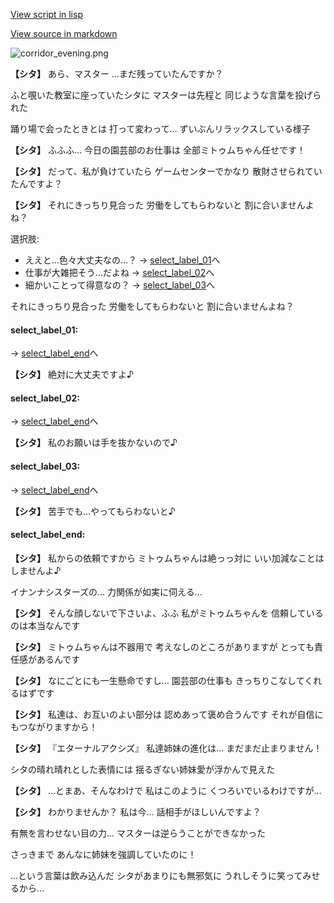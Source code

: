 [View script in lisp](../scripts/20164204.txt)

[View source in markdown](20164204.md)

![corridor_evening.png](../images/backgrounds/corridor_evening.png)

**【シタ】**
あら、マスター
…まだ残っていたんですか？

ふと覗いた教室に座っていたシタに
マスターは先程と
同じような言葉を投げられた

踊り場で会ったときとは
打って変わって…
ずいぶんリラックスしている様子

**【シタ】**
ふふふ…
今日の園芸部のお仕事は
全部ミトゥムちゃん任せです！

**【シタ】**
だって、私が負けていたら
ゲームセンターでかなり
散財させられていたんですよ？

**【シタ】**
それにきっちり見合った
労働をしてもらわないと
割に合いませんよね？

選択肢:
- ええと…色々大丈夫なの…？ → [select_label_01](#select_label_01)へ
- 仕事が大雑把そう…だよね → [select_label_02](#select_label_02)へ
- 細かいことって得意なの？ → [select_label_03](#select_label_03)へ

それにきっちり見合った
労働をしてもらわないと
割に合いませんよね？

#### select_label_01:
 → [select_label_end](#select_label_end)へ

**【シタ】**
絶対に大丈夫ですよ♪

#### select_label_02:
 → [select_label_end](#select_label_end)へ

**【シタ】**
私のお願いは手を抜かないので♪

#### select_label_03:
 → [select_label_end](#select_label_end)へ

**【シタ】**
苦手でも…やってもらわないと♪

#### select_label_end:

**【シタ】**
私からの依頼ですから
ミトゥムちゃんは絶っっ対に
いい加減なことはしませんよ♪

イナンナシスターズの…
力関係が如実に伺える…

**【シタ】**
そんな顔しないで下さいよ、ふふ
私がミトゥムちゃんを
信頼しているのは本当なんです

**【シタ】**
ミトゥムちゃんは不器用で
考えなしのところがありますが
とっても責任感があるんです

**【シタ】**
なにごとにも一生懸命ですし…
園芸部の仕事も
きっちりこなしてくれるはずです

**【シタ】**
私達は、お互いのよい部分は
認めあって褒め合うんです
それが自信にもつながりますから！

**【シタ】**
『エターナルアクシズ』
私達姉妹の進化は…
まだまだ止まりません！

シタの晴れ晴れとした表情には
揺るぎない姉妹愛が浮かんで見えた

**【シタ】**
…とまあ、そんなわけで
私はこのように
くつろいでいるわけですが…

**【シタ】**
わかりませんか？
私は今…
話相手がほしいんですよ？

有無を言わせない目の力…
マスターは逆らうことができなかった

さっきまで
あんなに姉妹を強調していたのに！

…という言葉は飲み込んだ
シタがあまりにも無邪気に
うれしそうに笑ってみせるから…

